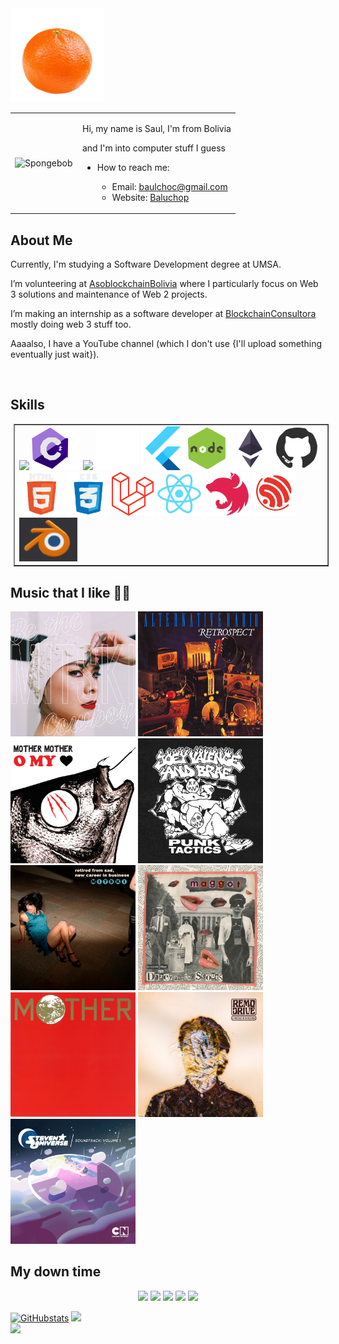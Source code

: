 <!-- README.md is generated from README.Rmd. Please edit that file -->

<img src="./assets/images/mandarina.png" height="150px" />

<table style="width:100%; border-spacing: 10px;">
    <tr>
        <td style="width:30%;">
            <img src="./assets/images/spongebob.gif" alt="Spongebob" style="width:100%;">
        </td>
        <td style="width:70%;">
            <p>Hi, my name is Saul, I'm from Bolivia</p>
            <p>and I'm into computer stuff I guess</p>
            <ul>
                <li>How to reach me:</li>
                <ul>
                    <li>Email: <a href="mailto:baulchoc@gmail.com">baulchoc@gmail.com</a></li>
                    <li>Website: <a href="http://baluchop.sendbol.lat/">Baluchop</a></li>
                </ul>
            </ul>
        </td>
    </tr>
</table>

<h2>About Me</h2>
<p>Currently, I'm studying a Software Development degree at UMSA.</p>
<p>I’m volunteering at <a href="https://asoblockchainbolivia.org/">AsoblockchainBolivia</a> where I particularly focus on Web 3 solutions and maintenance of Web 2 projects.</p>
<p>I’m making an internship as a software developer at <a href="https://blockchainconsultora.com/es">BlockchainConsultora</a> mostly doing web 3 stuff too.</p>
<p>Aaaalso, I have a YouTube channel (which I don't use {I'll upload something eventually just wait}).</p>

<br>

<!-- README.md is generated from README.Rmd. Please edit that file -->


## Skills

<table border="1px solid black" style="margin: 5px">

<td>



<img height="70px" src="https://user-images.githubusercontent.com/74038190/212280823-79088828-a258-4a4d-8d6c-96315d5a07af.gif" />
<img height="70px" src="./assets/logos/csharp.gif" />
<img height="70px" src="https://user-images.githubusercontent.com/74038190/212257472-08e52665-c503-4bd9-aa20-f5a4dae769b5.gif" />      
<img height="70px" src="./assets/logos/mongo.gif" />
<img height="70px" src="./assets/logos/flutter.png" />
<img height="70px" src="./assets/logos/nodejs.gif" />   
<img height="70px" src="./assets/logos/solidity.gif" />
<img height="70px" src="./assets/logos/github.gif" />
<img height="70px" src="./assets/logos/html.gif" />     
<img height="70px" src="./assets/logos/css.gif" />
<img height="70px" src="./assets/logos/laravel.svg" />


<img height="70px" src="./assets/logos/react.gif" />
<img height="70px" src="./assets/logos/nestjs.svg" />
<img height="70px" src="./assets/logos/esp.svg" />
<img height="70px" src="./assets/logos/blender.gif" />


</td>

</table>

## Music that I like 🎵🎶

<div style="display=flex; flex-direction=column; gap=10px">

<img height="200px" src="./assets/images/portadas/mitski.jpg" />
<img height="200px" src="./assets/images/portadas/alternative.jpg" />
<img height="200px" src="./assets/images/portadas/mother.jpg" />
<img height="200px" src="./assets/images/portadas/joey.jpg" />
<img height="200px" src="./assets/images/portadas/mitski2.jpg" />
<img height="200px" src="./assets/images/portadas/maggot.jpg" />
<img height="200px" src="./assets/images/portadas/mothernes.jpg" />
<img height="200px" src="./assets/images/portadas/remo.jpg" />
<img height="200px" src="./assets/images/portadas/steven.jpg" />



</div>


## My down time

<p align="center">
<img src="https://img.shields.io/badge/Amazon%20Prime-00A8E1?style=for-the-badge&logo=netflix&logoColor=white" />
<img src="https://img.shields.io/badge/Netflix-E50914?style=for-the-badge&logo=netflix&logoColor=white" />
<img src="https://img.shields.io/badge/Steam-000000?style=for-the-badge&logo=steam&logoColor=white" />
<img src="https://img.shields.io/badge/Spotify-1ED760?&style=for-the-badge&logo=spotify&logoColor=white" />

<img src="https://user-images.githubusercontent.com/74038190/225813708-98b745f2-7d22-48cf-9150-083f1b00d6c9.gif">

[![GitHubstats](https://github-readme-stats.vercel.app/api?username=SaulChoque&show_icons=true&theme=transparent)](https://github.com/anuraghazra/github-readme-stats)
![](https://github-readme-streak-stats.herokuapp.com/?user=SaulChoque&theme=transparent&hide_border=false)<br/>
![](https://github-readme-stats.vercel.app/api/top-langs/?username=SaulChoque&theme=transparent&hide_border=false&include_all_commits=false&count_private=false&layout=compact)

<!--
**SaulChoque/SaulChoque** is a ✨ _special_ ✨ repository because its `README.md` (this file) appears on your GitHub profile.

Here are some ideas to get you started:

- 🔭 I’m currently working on ...
- 🌱 I’m currently learning ...
- 👯 I’m looking to collaborate on ...
- 🤔 I’m looking for help with ...
- 💬 Ask me about ...
- 📫 How to reach me: ...
- 😄 Pronouns: ...
- ⚡ Fun fact: ...
-->
